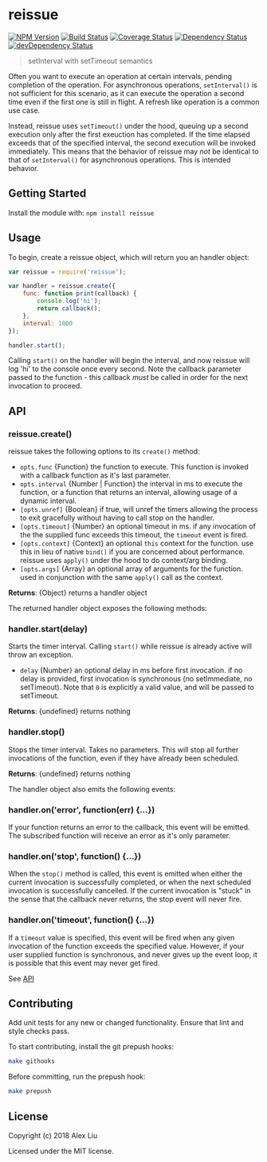 # reissue

[![NPM Version](https://img.shields.io/npm/v/reissue.svg)](https://npmjs.org/package/reissue)
[![Build Status](https://travis-ci.org/DonutEspresso/reissue.svg?branch=master)](https://travis-ci.org/DonutEspresso/reissue)
[![Coverage Status](https://coveralls.io/repos/github/DonutEspresso/reissue/badge.svg?branch=master)](https://coveralls.io/github/DonutEspresso/reissue?branch=master)
[![Dependency Status](https://david-dm.org/DonutEspresso/reissue.svg)](https://david-dm.org/DonutEspresso/reissue)
[![devDependency Status](https://david-dm.org/DonutEspresso/reissue/dev-status.svg)](https://david-dm.org/DonutEspresso/reissue#info=devDependencies)

> setInterval with setTimeout semantics

Often you want to execute an operation at certain intervals, pending
completion of the operation. For asynchronous operations, `setInterval()` is
not sufficient for this scenario, as it can execute the operation a second
time even if the first one is still in flight. A refresh like operation is a
common use case.

Instead, reissue uses `setTimeout()` under the hood, queuing up a second
execution only after the first exeuction has completed. If the time elapsed
exceeds that of the specified interval, the second execution will be invoked
immediately.  This means that the behavior of reissue may _not_ be identical to
that of `setInterval()` for asynchronous operations. This is intended behavior.


## Getting Started

Install the module with: `npm install reissue`

## Usage

To begin, create a reissue object, which will return you an handler object:

```js
var reissue = require('reissue');

var handler = reissue.create({
    func: function print(callback) {
        console.log('hi');
        return callback();
    },
    interval: 1000
});

handler.start();
```

Calling `start()` on the handler will begin the interval, and now reissue will
log 'hi' to the console once every second. Note the callback parameter passed
to the function - this callback _must_ be called in order for the next
invocation to proceed.


## API

### reissue.create()

reissue takes the following options to its `create()` method:

* `opts.func` {Function} the function to execute. This function is invoked with
a callback function as it's last parameter.
* `opts.interval` {Number | Function} the interval in ms to execute the
function, or a function that returns an interval, allowing usage of a dynamic
interval.
* `[opts.unref]` {Boolean} if true, will unref the timers allowing the process
to exit gracefully without having to call stop on the handler.
* `[opts.timeout]` {Number} an optional timeout in ms. if any invocation of the
the supplied func exceeds this timeout, the `timeout` event is fired.
* `[opts.context]` {Context} an optional `this` context for the function. use
this in lieu of native `bind()` if you are concerned about performance. reissue
uses `apply()` under the hood to do context/arg binding.
* `[opts.args]` {Array} an optional array of arguments for the function. used in
conjunction with the same `apply()` call as the context.

__Returns__: {Object} returns a handler object


The returned handler object exposes the following methods:

### handler.start(delay)

Starts the timer interval. Calling `start()` while reissue is already active
will throw an exception.

* `delay` {Number} an optional delay in ms before first invocation. if no delay
is provided, first invocation is synchronous (no setImmediate, no setTimeout).
Note that `0` is explicitly a valid value, and will be passed to setTimeout.

__Returns__: {undefined} returns nothing

### handler.stop()

Stops the timer interval. Takes no parameters. This will stop all further
invocations of the function, even if they have already been scheduled.

__Returns__: {undefined} returns nothing


The handler object also emits the following events:

### handler.on('error', function(err) {...})
If your function returns an error to the callback, this event will be emitted.
The subscribed function will receive an error as it's only parameter.

### handler.on('stop', function() {...})
When the `stop()` method is called, this event is emitted when either the
current invocation is successfully completed, or when the next scheduled
invocation is successfully cancelled. If the current invocation is "stuck" in
the sense that the callback never returns, the stop event will never fire.

### handler.on('timeout', function() {...})
If a `timeout` value is specified, this event will be fired when any given
invocation of the function exceeds the specified value. However, if your user
supplied function is synchronous, and never gives up the event loop, it is
possible that this event may never get fired.

See [API](/api.md)


## Contributing

Add unit tests for any new or changed functionality. Ensure that lint and style
checks pass.

To start contributing, install the git prepush hooks:

```sh
make githooks
```

Before committing, run the prepush hook:

```sh
make prepush
```


## License

Copyright (c) 2018 Alex Liu

Licensed under the MIT license.
